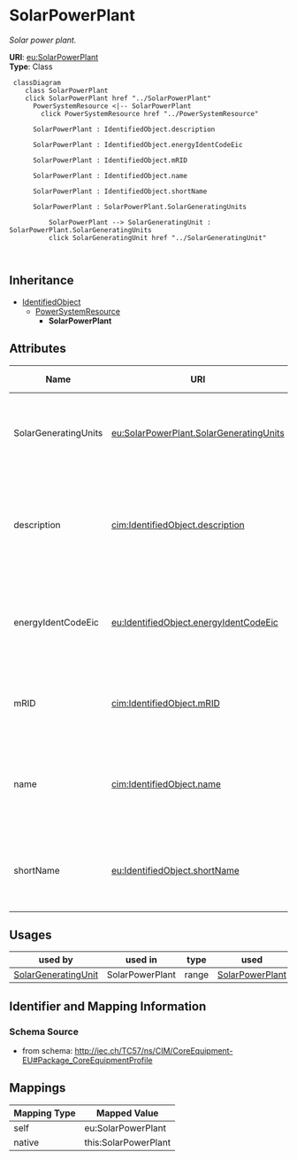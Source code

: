 # SolarPowerPlant


_Solar power plant._





**URI**: [eu:SolarPowerPlant](http://iec.ch/TC57/CIM100-European#SolarPowerPlant)<br />
**Type**: Class




```mermaid
 classDiagram
    class SolarPowerPlant
    click SolarPowerPlant href "../SolarPowerPlant"
      PowerSystemResource <|-- SolarPowerPlant
        click PowerSystemResource href "../PowerSystemResource"
      
      SolarPowerPlant : IdentifiedObject.description
        
      SolarPowerPlant : IdentifiedObject.energyIdentCodeEic
        
      SolarPowerPlant : IdentifiedObject.mRID
        
      SolarPowerPlant : IdentifiedObject.name
        
      SolarPowerPlant : IdentifiedObject.shortName
        
      SolarPowerPlant : SolarPowerPlant.SolarGeneratingUnits
        
          SolarPowerPlant --> SolarGeneratingUnit : SolarPowerPlant.SolarGeneratingUnits
          click SolarGeneratingUnit href "../SolarGeneratingUnit"
        
      
```





## Inheritance
* [IdentifiedObject](IdentifiedObject.md)
    * [PowerSystemResource](PowerSystemResource.md)
        * **SolarPowerPlant**



## Attributes


| Name | URI | Cardinality and Range | Description | Inheritance |
| ---  | --- | --- | --- | --- |
| SolarGeneratingUnits | [eu:SolarPowerPlant.SolarGeneratingUnits](http://iec.ch/TC57/CIM100-European#SolarPowerPlant.SolarGeneratingUnits) | * <br />  [SolarGeneratingUnit](SolarGeneratingUnit.md)  | A solar generating unit or units may be a member of a solar power plant | direct |
| description | [cim:IdentifiedObject.description](http://iec.ch/TC57/CIM100#IdentifiedObject.description) | 0..1 <br />  string  | The description is a free human readable text describing or naming the object | [IdentifiedObject](IdentifiedObject.md) |
| energyIdentCodeEic | [eu:IdentifiedObject.energyIdentCodeEic](http://iec.ch/TC57/CIM100-European#IdentifiedObject.energyIdentCodeEic) | 0..1 <br />  string  | The attribute is used for an exchange of the EIC code (Energy identification ... | [IdentifiedObject](IdentifiedObject.md) |
| mRID | [cim:IdentifiedObject.mRID](http://iec.ch/TC57/CIM100#IdentifiedObject.mRID) | 1 <br />  string  | Master resource identifier issued by a model authority | [IdentifiedObject](IdentifiedObject.md) |
| name | [cim:IdentifiedObject.name](http://iec.ch/TC57/CIM100#IdentifiedObject.name) | 1 <br />  string  | The name is any free human readable and possibly non unique text naming the o... | [IdentifiedObject](IdentifiedObject.md) |
| shortName | [eu:IdentifiedObject.shortName](http://iec.ch/TC57/CIM100-European#IdentifiedObject.shortName) | 0..1 <br />  string  | The attribute is used for an exchange of a human readable short name with len... | [IdentifiedObject](IdentifiedObject.md) |





## Usages

| used by | used in | type | used |
| ---  | --- | --- | --- |
| [SolarGeneratingUnit](SolarGeneratingUnit.md) | SolarPowerPlant | range | [SolarPowerPlant](SolarPowerPlant.md) |






## Identifier and Mapping Information







### Schema Source


* from schema: http://iec.ch/TC57/ns/CIM/CoreEquipment-EU#Package_CoreEquipmentProfile





## Mappings

| Mapping Type | Mapped Value |
| ---  | ---  |
| self | eu:SolarPowerPlant |
| native | this:SolarPowerPlant |




